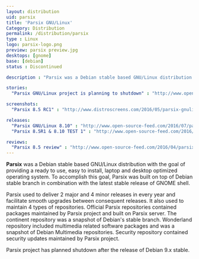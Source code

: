 ```yaml
---
layout: distribution
uid: parsix
title: 'Parsix GNU/Linux'
Category: Distribution
permalink: /distribution/parsix
type : Linux
logo: parsix-logo.png
preview: parsix preview.jpg
desktops: [gnome]
base: [debian]
status : Discontinued

description : "Parsix was a Debian stable based GNU/Linux distribution with the goal of providing a ready to use, easy to install, laptop and desktop optimized operating system"

stories:
  "Parsix GNU/Linux project is planning to shutdown" : "http://www.open-source-feed.com/2017/05/parsix-gnulinux-project-is-planning-to.html"

screenshots:
  "Parsix 8.5 RC1" : "http://www.distroscreens.com/2016/05/parsix-gnulinux-85r1-screenshots.html"

releases:
  "Parsix GNU/Linux 8.10" : "http://www.open-source-feed.com/2016/07/parsix-gnulinux-810-released.html"
  "Parsix 8.5R1 & 8.10 TEST 1" : "http://www.open-source-feed.com/2016/05/parsix-gnulinux-85r1-and-810-test-1-are.html"

reviews:
  "Parsix 8.5 review" : "http://www.open-source-feed.com/2016/04/parsix-gnulinux-85-review.html"
---
```


**Parsix** was a Debian stable based GNU/Linux distribution with the goal of providing a ready to use, easy to install, laptop and desktop optimized operating system. To accomplish this goal, Parsix was built on top of Debian stable branch in combination with the latest stable release of GNOME shell.

Parsix used to deliver 2 major and 4 minor releases in every year and facilitate smooth upgrades between consequent releases. It also used to maintain 4 types of repositories. Official Parsix repositories contained packages maintained by Parsix project and built on Parsix server. The continent repository was a snapshot of Debian's stable branch. Wonderland repository included multimedia related software packages and was a snapshot of Debian Multimedia repositories. Security repository contained security updates maintained by Parsix project.

Parsix project has planned shutdown after the release of Debian 9.x stable.